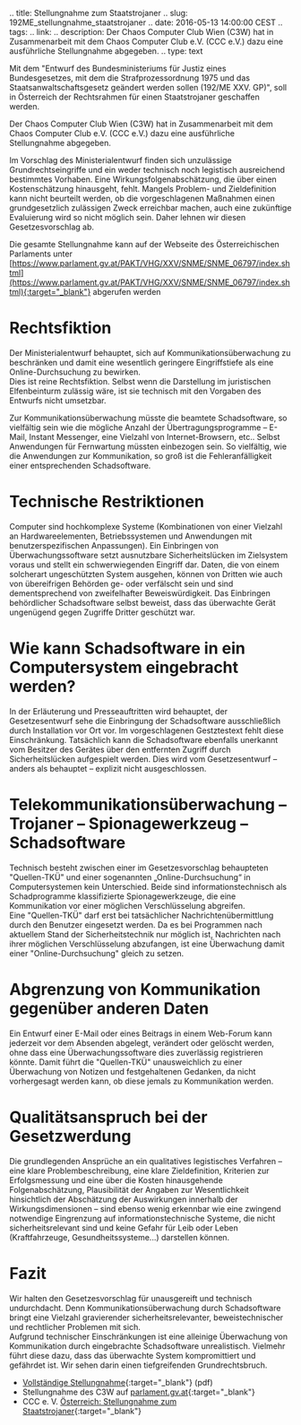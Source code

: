 .. title: Stellungnahme zum Staatstrojaner
.. slug: 192ME_stellungnahme_staatstrojaner
.. date: 2016-05-13 14:00:00 CEST
.. tags:
.. link:
.. description: Der Chaos Computer Club Wien (C3W) hat in Zusammenarbeit mit dem Chaos Computer Club e.V. (CCC e.V.) dazu eine ausführliche Stellungnahme abgegeben.
.. type: text

Mit dem "Entwurf des Bundesministeriums für Justiz eines Bundesgesetzes, mit 
dem die Strafprozessordnung 1975 und das Staatsanwaltschaftsgesetz geändert 
werden sollen (192/ME XXV. GP)", soll in Österreich der Rechtsrahmen für einen 
Staatstrojaner geschaffen werden.

Der Chaos Computer Club Wien (C3W) hat in Zusammenarbeit mit dem 
Chaos Computer Club e.V. (CCC e.V.) dazu eine ausführliche Stellungnahme 
abgegeben.

Im Vorschlag des Ministerialentwurf finden sich unzulässige 
Grundrechtseingriffe und ein weder technisch noch legistisch ausreichend 
bestimmtes Vorhaben. Eine Wirkungsfolgenabschätzung, die über einen 
Kostenschätzung hinausgeht, fehlt. Mangels Problem- und Zieldefinition kann 
nicht beurteilt werden, ob die vorgeschlagenen Maßnahmen einen grundgesetzlich 
zulässigen Zweck erreichbar machen, auch eine zukünftige Evaluierung wird so 
nicht möglich sein. Daher lehnen wir diesen Gesetzesvorschlag ab.

Die gesamte Stellungnahme kann auf der Webseite des Österreichischen Parlaments unter
[https://www.parlament.gv.at/PAKT/VHG/XXV/SNME/SNME_06797/index.shtml](https://www.parlament.gv.at/PAKT/VHG/XXV/SNME/SNME_06797/index.shtml){:target="_blank"}
abgerufen werden

<!-- TEASER_END -->

# Rechtsfiktion
Der Ministerialentwurf behauptet, sich auf Kommunikationsüberwachung zu 
beschränken und damit eine wesentlich geringere Eingriffstiefe als eine 
Online-Durchsuchung zu bewirken. <br/>
Dies ist reine Rechtsfiktion. Selbst wenn die Darstellung im juristischen 
Elfenbeinturm zulässig wäre, ist sie technisch mit den Vorgaben des Entwurfs 
nicht umsetzbar.

Zur Kommunikationsüberwachung müsste die beamtete Schadsoftware, so vielfältig 
sein wie die mögliche Anzahl der Übertragungsprogramme – E-Mail, 
Instant Messenger, eine Vielzahl von Internet-Browsern, etc.. Selbst 
Anwendungen für Fernwartung müssten einbezogen sein. So vielfältig, wie die 
Anwendungen zur Kommunikation, so groß ist die Fehleranfälligkeit einer 
entsprechenden Schadsoftware.

# Technische Restriktionen
Computer sind hochkomplexe Systeme (Kombinationen von einer Vielzahl an 
Hardwareelementen, Betriebssystemen und Anwendungen mit benutzerspezifischen 
Anpassungen). Ein Einbringen von Überwachungssoftware setzt ausnutzbare 
Sicherheitslücken im Zielsystem voraus und stellt ein schwerwiegenden Eingriff 
dar. Daten, die von einem solcherart ungeschützten System ausgehen, können von 
Dritten wie auch von übereifrigen Behörden ge- oder verfälscht sein und sind 
dementsprechend von zweifelhafter Beweiswürdigkeit. Das Einbringen behördlicher 
Schadsoftware selbst beweist, dass das überwachte Gerät ungenügend gegen 
Zugriffe Dritter geschützt war.

# Wie kann Schadsoftware in ein Computersystem eingebracht werden?
In der Erläuterung und Presseauftritten wird behauptet, der Gesetzesentwurf 
sehe die Einbringung der Schadsoftware ausschließlich durch Installation vor 
Ort vor. Im vorgeschlagenen Gestztestext fehlt diese Einschränkung. 
Tatsächlich kann die Schadsoftware ebenfalls unerkannt vom Besitzer des 
Gerätes über den entfernten Zugriff durch Sicherheitslücken aufgespielt werden. 
Dies wird vom Gesetzesentwurf – anders als behauptet – explizit nicht ausgeschlossen.

# Telekommunikationsüberwachung – Trojaner – Spionagewerkzeug – Schadsoftware
Technisch besteht zwischen einer im Gesetzesvorschlag behaupteten "Quellen-TKÜ" 
und einer sogenannten „Online-Durchsuchung“ in Computersystemen kein 
Unterschied. Beide sind informationstechnisch als Schadprogramme klassifizierte 
Spionagewerkzeuge, die eine Kommunikation vor einer möglichen Verschlüsselung 
abgreifen. <br/>
Eine "Quellen-TKÜ" darf erst bei tatsächlicher Nachrichtenübermittlung durch 
den Benutzer  eingesetzt werden. Da es bei Programmen nach aktuellem Stand der 
Sicherheitstechnik nur möglich ist, Nachrichten nach ihrer möglichen 
Verschlüsselung abzufangen, ist eine Überwachung damit einer 
"Online-Durchsuchung" gleich zu setzen.

# Abgrenzung von Kommunikation gegenüber anderen Daten
Ein Entwurf einer E-Mail oder eines Beitrags in einem Web-Forum kann jederzeit 
vor dem Absenden abgelegt, verändert oder gelöscht werden, ohne dass eine 
Überwachungssoftware dies zuverlässig registrieren könnte. Damit führt die 
"Quellen-TKÜ" unausweichlich zu einer Überwachung von Notizen und 
festgehaltenen Gedanken, da nicht vorhergesagt werden kann, 
ob diese jemals zu Kommunikation werden.

# Qualitätsanspruch bei der Gesetzwerdung
Die grundlegenden Ansprüche an ein qualitatives legistisches Verfahren – eine 
klare Problembeschreibung, eine klare Zieldefinition, Kriterien zur 
Erfolgsmessung und eine über die Kosten hinausgehende Folgenabschätzung, 
Plausibilität der Angaben zur Wesentlichkeit hinsichtlich der Abschätzung 
der Auswirkungen innerhalb der Wirkungsdimensionen – sind ebenso wenig 
erkennbar wie eine zwingend notwendige Eingrenzung auf informationstechnische 
Systeme, die nicht sicherheitsrelevant sind und keine Gefahr für 
Leib oder Leben (Kraftfahrzeuge, Gesundheitssysteme...) darstellen können.

# Fazit
Wir halten den Gesetzesvorschlag für unausgereift und technisch undurchdacht. 
Denn Kommunikationsüberwachung durch Schadsoftware bringt eine Vielzahl 
gravierender sicherheitsrelevanter, beweistechnischer und rechtlicher 
Problemen mit sich. <br/>
Aufgrund technischer Einschränkungen ist eine alleinige Überwachung von 
Kommunikation durch eingebrachte Schadsoftware unrealistisch. Vielmehr führt 
diese dazu, dass das überwachte System kompromittiert und gefährdet ist. Wir 
sehen darin einen tiefgreifenden Grundrechtsbruch.


* [Vollständige Stellungnahme](link:///files/publications/192_M_Stellungnahme_C3W.pdf){:target="_blank"} (pdf)
* Stellungnahme des C3W auf [parlament.gv.at](https://www.parlament.gv.at/PAKT/VHG/XXV/SNME/SNME_06797/index.shtml){:target="_blank"}
* CCC e. V. [Österreich: Stellungnahme zum Staatstrojaner](https://ccc.de/de/updates/2016/trojanerat){:target="_blank"}



